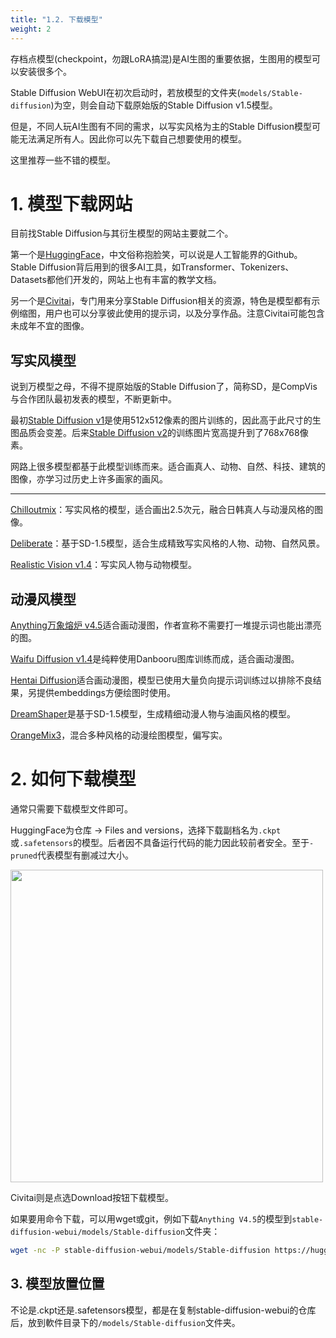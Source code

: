 ```yaml
---
title: "1.2. 下载模型"
weight: 2
---
```


存档点模型(checkpoint，勿跟LoRA搞混)是AI生图的重要依据，生图用的模型可以安装很多个。

Stable Diffusion WebUI在初次启动时，若放模型的文件夹(`models/Stable-diffusion`)为空，则会自动下载原始版的Stable Diffusion v1.5模型。

但是，不同人玩AI生图有不同的需求，以写实风格为主的Stable Diffusion模型可能无法满足所有人。因此你可以先下载自己想要使用的模型。

这里推荐一些不错的模型。


# 1. 模型下载网站

目前找Stable Diffusion与其衍生模型的网站主要就二个。

第一个是[HuggingFace](https://huggingface.co/models?other=stable-diffusion)，中文俗称抱脸笑，可以说是人工智能界的Github。 Stable Diffusion背后用到的很多AI工具，如Transformer、Tokenizers、Datasets都他们开发的，网站上也有丰富的教学文档。

另一个是[Civitai](https://civitai.com/)，专门用来分享Stable Diffusion相关的资源，特色是模型都有示例缩图，用户也可以分享彼此使用的提示词，以及分享作品。注意Civitai可能包含未成年不宜的图像。


## 写实风模型

说到万模型之母，不得不提原始版的Stable Diffusion了，简称SD，是CompVis与合作团队最初发表的模型，不断更新中。

最初[Stable Diffusion v1](https://huggingface.co/runwayml/stable-diffusion-v1-5)是使用512x512像素的图片训练的，因此高于此尺寸的生图品质会变差。后来[Stable Diffusion v2](https://huggingface.co/stabilityai/stable-diffusion-2-1)的训练图片宽高提升到了768x768像素。

网路上很多模型都基于此模型训练而来。适合画真人、动物、自然、科技、建筑的图像，亦学习过历史上许多画家的画风。

---

[Chilloutmix](https://civitai.com/models/6424/chilloutmix)：写实风格的模型，适合画出2.5次元，融合日韩真人与动漫风格的图像。

[Deliberate](https://civitai.com/models/4823/deliberate)：基于SD-1.5模型，适合生成精致写实风格的人物、动物、自然风景。

[Realistic Vision v1.4](https://civitai.com/models/4201/realistic-vision-v13)：写实风人物与动物模型。


## 动漫风模型

[Anything万象熔炉 v4.5](https://huggingface.co/andite/anything-v4.0)适合画动漫图，作者宣称不需要打一堆提示词也能出漂亮的图。

[Waifu Diffusion v1.4](https://huggingface.co/hakurei/waifu-diffusion-v1-4)是纯粹使用Danbooru图库训练而成，适合画动漫图。

[Hentai Diffusion](https://github.com/Delcos/Hentai-Diffusion)适合画动漫图，模型已使用大量负向提示词训练过以排除不良结果，另提供embeddings方便绘图时使用。

[DreamShaper](https://civitai.com/models/4384/dreamshaper)是基于SD-1.5模型，生成精细动漫人物与油画风格的模型。

[OrangeMix3](https://huggingface.co/WarriorMama777/OrangeMixs)，混合多种风格的动漫绘图模型，偏写实。


# 2. 如何下载模型

通常只需要下载模型文件即可。

HuggingFace为仓库 → Files and versions，选择下载副档名为`.ckpt`或`.safetensors`的模型。后者因不具备运行代码的能力因此较前者安全。至于`-pruned`代表模型有删减过大小。

<img src=../../../images/RvclOoa.webp alt=""  width=500 loading="lazy">

Civitai则是点选Download按钮下载模型。


如果要用命令下载，可以用wget或git，例如下载`Anything V4.5`的模型到`stable-diffusion-webui/models/Stable-diffusion`文件夹：
```bash
wget -nc -P stable-diffusion-webui/models/Stable-diffusion https://huggingface.co/andite/anything-v4.0/resolve/main/anything-v4.5-pruned.safetensors
```


## 3. 模型放置位置

不论是.ckpt还是.safetensors模型，都是在复制stable-diffusion-webui的仓库后，放到軟件目录下的`/models/Stable-diffusion`文件夹。
